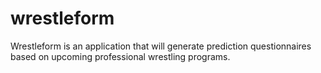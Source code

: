 # wrestleform
Wrestleform is an application that will generate prediction questionnaires based on upcoming professional wrestling programs.
